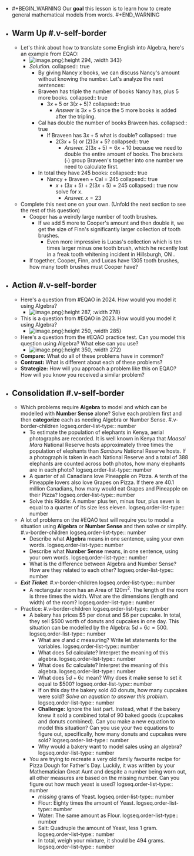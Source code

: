 - #+BEGIN_WARNING
  Our **goal** this lesson is to learn how to create general mathematical models from words.
  #+END_WARNING
- ## Warm Up #.v-self-border
	- Let's think about how to translate some English into Algebra, here's an example from EQAO:
		- ![image.png](../assets/image_1748396924758_0.png){:height 294, :width 343}
		- *Solution.*
		  collapsed:: true
			- By giving Nancy $x$ books, we can discuss Nancy's amount without knowing the number. Let's analyze the next sentences:
			- Braveen has triple the number of books Nancy has, plus 5 more books.
			  collapsed:: true
				- $3x+5$ or $3(x+5)$?
				  collapsed:: true
					- *Answer* is $3x+5$ since the 5 more books is added after the tripling.
			- Cal has double the number of books Braveen has.
			  collapsed:: true
				- If Braveen has $3x+5$ what is double?
				  collapsed:: true
					- $2(3x+5)$ or $(2)3x+5$?
					  collapsed:: true
						- *Answer.* $2(3x+5)=6x+10$ because we need to double the entire amount of books. The brackets $(\square)$ group Braveen's together into one number we need to calculate first.
			- In total they have 245 books:
			  collapsed:: true
				- Nancy + Braveen + Cal = 245
				  collapsed:: true
					- $x + (3x+5) + 2(3x+5) = 245$
					  collapsed:: true
					  now solve for x.
						- *Answer.* $x=23$
	- Complete this next one on your own. (Unfold the next section to see the rest of this question)
		- Cooper has a weirdly large number of tooth brushes.
			- If we add 5 more to Cooper's amount and then double it, we get the size of Finn's significantly larger collection of tooth brushes.
				- Even more impressive is Lucas's collection which is ten times larger minus one tooth brush, which he recently lost in a freak tooth whitening incident in Hillsburgh, ON .
		- If together, Cooper, Finn, and Lucas have 1305 tooth brushes, how many tooth brushes must Cooper have?
- ## Action #.v-self-border
	- Here's a question from #EQAO in 2024. How would you model it using Algebra?
		- ![image.png](../assets/image_1748394775799_0.png){:height 287, :width 278}
	- This is a question from #EQAO in 2023. How would you model it using Algebra?
		- ![image.png](../assets/image_1748393501044_0.png){:height 250, :width 285}
	- Here's a question from the #EQAO practice test. Can you model this question using Algebra? What else can you use?
		- ![image.png](../assets/image_1748394726186_0.png){:height 350, :width 272}
	- **Compare:**  What do all of these problems have in common?
	- **Contrast:**  What is different about each of these problems?
	- **Strategize:**  How will you approach a problem like this on EQAO? How will you know you received a similar problem?
- ## Consolidation #.v-self-border
	- Which problems require **Algebra** to model and which can be modelled with **Number Sense** alone? Solve each problem first and then **categorize** each as needing Algebra or Number Sense. #.v-border-children
	  logseq.order-list-type:: number
		- To estimate the population of elephants in Kenya, aerial photographs are recorded. It is well known in Kenya that *Maasai Mara* National Reserve hosts approximately three times the population of elephants than *Samburu* National Reserve hosts. If a photograph is taken in each National Reserve and a total of 388 elephants are counted across both photos, how many elephants are in each photo?
		  logseq.order-list-type:: number
		- A quarter of all Canadians love Pineapple on Pizza. A tenth of the Pineapple lovers also love Grapes on Pizza. If there are 40.1 million Canadians, how many would eat Grapes and Pineapple on their Pizza?
		  logseq.order-list-type:: number
		- Solve this Riddle:  A number plus ten, minus four, plus seven is equal to a quarter of its size less eleven.
		  logseq.order-list-type:: number
	- A lot of problems on the #EQAO test will require you to model a situation using **Algebra** or **Number Sense** and then solve or simplify. #.v-border-children
	  logseq.order-list-type:: number
		- Describe what **Algebra** means in one sentence, using your own words.
		  logseq.order-list-type:: number
		- Describe what **Number Sense** means, in one sentence, using your own words.
		  logseq.order-list-type:: number
		- What is the difference between Algebra and Number Sense? How are they related to each other?
		  logseq.order-list-type:: number
	- ***Exit Ticket***: #.v-border-children
	  logseq.order-list-type:: number
		- A rectangular room has an Area of $120\text{m}^2$. The length of the room is three times the width. What are the dimensions (length and width) of the room?
		  logseq.order-list-type:: number
	- Practice: #.v-border-children
	  logseq.order-list-type:: number
		- A bakery has prices $5 per donut and $6 per cupcake. In total, they sell $500 worth of donuts and cupcakes in one day. This situation can be modelled by the Algebra:  $5d+6c=500$.
		  logseq.order-list-type:: number
			- What are $d$ and $c$ measuring? Write let statements for the variables.
			  logseq.order-list-type:: number
			- What does $5d$ calculate? Interpret the meaning of this algebra.
			  logseq.order-list-type:: number
			- What does $6c$ calculate? Interpret the meaning of this algebra.
			  logseq.order-list-type:: number
			- What does $5d+6c$ mean? Why does it make sense to set it equal to $500?
			  logseq.order-list-type:: number
			- If on this day the bakery sold 40 donuts, how many cupcakes were sold? *Solve an equation to answer this problem.*
			  logseq.order-list-type:: number
			- **Challenge:** Ignore the last part. Instead, what if the bakery knew it sold a combined total of 90 baked goods (cupcakes and donuts combined). Can you make a new equation to model this situation? Can you use your two equations to figure out, specifically, how many donuts and cupcakes were sold?
			  logseq.order-list-type:: number
			- Why would a bakery want to model sales using an algebra?
			  logseq.order-list-type:: number
		- You are trying to recreate a very old family favourite recipe for Pizza Dough for Father's Day. Luckily, it was written by your Mathematician Great Aunt and despite a number being worn out, all other measures are based on the missing number. Can you figure out how much yeast is used?
		  logseq.order-list-type:: number
			- *missing* grams of Yeast.
			  logseq.order-list-type:: number
			- Flour:  Eighty times the amount of Yeast.
			  logseq.order-list-type:: number
			- Water:  The same amount as Flour.
			  logseq.order-list-type:: number
			- Salt:  Quadruple the amount of Yeast, less 1 gram.
			  logseq.order-list-type:: number
			- In total, weigh your mixture, it should be 494 grams.
			  logseq.order-list-type:: number